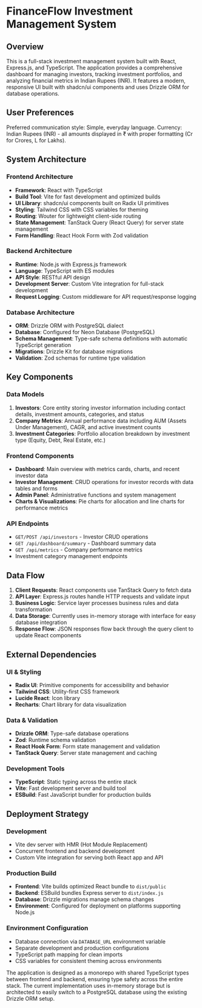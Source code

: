 # FinanceFlow Investment Management System

## Overview

This is a full-stack investment management system built with React, Express.js, and TypeScript. The application provides a comprehensive dashboard for managing investors, tracking investment portfolios, and analyzing financial metrics in Indian Rupees (INR). It features a modern, responsive UI built with shadcn/ui components and uses Drizzle ORM for database operations.

## User Preferences

Preferred communication style: Simple, everyday language.
Currency: Indian Rupees (INR) - all amounts displayed in ₹ with proper formatting (Cr for Crores, L for Lakhs).

## System Architecture

### Frontend Architecture
- **Framework**: React with TypeScript
- **Build Tool**: Vite for fast development and optimized builds
- **UI Library**: shadcn/ui components built on Radix UI primitives
- **Styling**: Tailwind CSS with CSS variables for theming
- **Routing**: Wouter for lightweight client-side routing
- **State Management**: TanStack Query (React Query) for server state management
- **Form Handling**: React Hook Form with Zod validation

### Backend Architecture
- **Runtime**: Node.js with Express.js framework
- **Language**: TypeScript with ES modules
- **API Style**: RESTful API design
- **Development Server**: Custom Vite integration for full-stack development
- **Request Logging**: Custom middleware for API request/response logging

### Database Architecture
- **ORM**: Drizzle ORM with PostgreSQL dialect
- **Database**: Configured for Neon Database (PostgreSQL)
- **Schema Management**: Type-safe schema definitions with automatic TypeScript generation
- **Migrations**: Drizzle Kit for database migrations
- **Validation**: Zod schemas for runtime type validation

## Key Components

### Data Models
1. **Investors**: Core entity storing investor information including contact details, investment amounts, categories, and status
2. **Company Metrics**: Annual performance data including AUM (Assets Under Management), CAGR, and active investment counts
3. **Investment Categories**: Portfolio allocation breakdown by investment type (Equity, Debt, Real Estate, etc.)

### Frontend Components
- **Dashboard**: Main overview with metrics cards, charts, and recent investor data
- **Investor Management**: CRUD operations for investor records with data tables and forms
- **Admin Panel**: Administrative functions and system management
- **Charts & Visualizations**: Pie charts for allocation and line charts for performance metrics

### API Endpoints
- `GET/POST /api/investors` - Investor CRUD operations
- `GET /api/dashboard/summary` - Dashboard summary data
- `GET /api/metrics` - Company performance metrics
- Investment category management endpoints

## Data Flow

1. **Client Requests**: React components use TanStack Query to fetch data
2. **API Layer**: Express.js routes handle HTTP requests and validate input
3. **Business Logic**: Service layer processes business rules and data transformation
4. **Data Storage**: Currently uses in-memory storage with interface for easy database integration
5. **Response Flow**: JSON responses flow back through the query client to update React components

## External Dependencies

### UI & Styling
- **Radix UI**: Primitive components for accessibility and behavior
- **Tailwind CSS**: Utility-first CSS framework
- **Lucide React**: Icon library
- **Recharts**: Chart library for data visualization

### Data & Validation
- **Drizzle ORM**: Type-safe database operations
- **Zod**: Runtime schema validation
- **React Hook Form**: Form state management and validation
- **TanStack Query**: Server state management and caching

### Development Tools
- **TypeScript**: Static typing across the entire stack
- **Vite**: Fast development server and build tool
- **ESBuild**: Fast JavaScript bundler for production builds

## Deployment Strategy

### Development
- Vite dev server with HMR (Hot Module Replacement)
- Concurrent frontend and backend development
- Custom Vite integration for serving both React app and API

### Production Build
- **Frontend**: Vite builds optimized React bundle to `dist/public`
- **Backend**: ESBuild bundles Express server to `dist/index.js`
- **Database**: Drizzle migrations manage schema changes
- **Environment**: Configured for deployment on platforms supporting Node.js

### Environment Configuration
- Database connection via `DATABASE_URL` environment variable
- Separate development and production configurations
- TypeScript path mapping for clean imports
- CSS variables for consistent theming across environments

The application is designed as a monorepo with shared TypeScript types between frontend and backend, ensuring type safety across the entire stack. The current implementation uses in-memory storage but is architected to easily switch to a PostgreSQL database using the existing Drizzle ORM setup.
